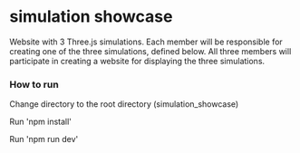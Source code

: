# simulation showcase 

Website with 3 Three.js simulations. Each member will be responsible for creating one of the three simulations, defined below. All three members will participate in creating a website for displaying the three simulations.

### How to run
Change directory to the root directory (simulation_showcase)

Run 'npm install'

Run 'npm run dev'
